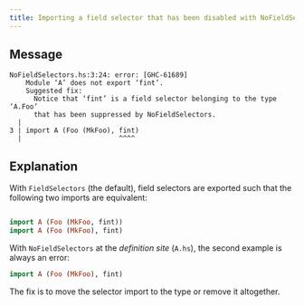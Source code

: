 ```yaml
---
title: Importing a field selector that has been disabled with NoFieldSelectors.
---
```


## Message
```
NoFieldSelectors.hs:3:24: error: [GHC-61689]
    Module ‘A’ does not export ‘fint’.
    Suggested fix:
      Notice that ‘fint’ is a field selector belonging to the type ‘A.Foo’
      that has been suppressed by NoFieldSelectors.
  |
3 | import A (Foo (MkFoo), fint)
  |                        ^^^^
```

## Explanation

With `FieldSelectors` (the default), field selectors are exported such that the following two imports are equivalent:

```haskell

import A (Foo (MkFoo, fint))
import A (Foo (MkFoo), fint)
```

With `NoFieldSelectors` at the _definition site_ (`A.hs`), the second example is always an error:

```haskell
import A (Foo (MkFoo), fint)
```

The fix is to move the selector import to the type or remove it altogether.
